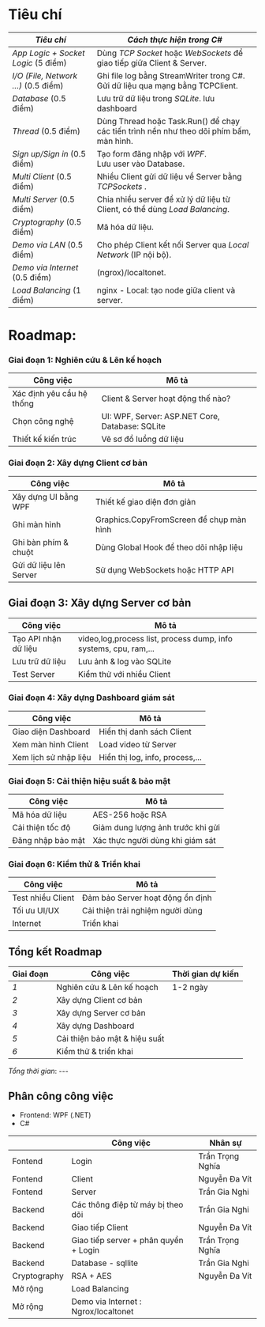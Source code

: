 # Tiêu chí
| *Tiêu chí*          | *Cách thực hiện trong C#* |
|----------------------|--------------------------|
| *App Logic + Socket Logic* (5 điểm) | Dùng *TCP Socket* hoặc *WebSockets* để giao tiếp giữa Client & Server. |
| *I/O (File, Network …)* (0.5 điểm) | Ghi file log bằng StreamWriter trong C#.  <br> Gửi dữ liệu qua mạng bằng TCPClient. |
| *Database* (0.5 điểm) | Lưu trữ dữ liệu trong *SQLite*. lưu dashboard|
| *Thread* (0.5 điểm) | Dùng Thread hoặc Task.Run() để chạy các tiến trình nền như theo dõi phím bấm, màn hình. |
| *Sign up/Sign in* (0.5 điểm) | Tạo form đăng nhập với *WPF*.  <br> Lưu user vào Database. |
| *Multi Client* (0.5 điểm) | Nhiều Client gửi dữ liệu về Server bằng *TCPSockets* . |
| *Multi Server* (0.5 điểm) | Chia nhiều server để xử lý dữ liệu từ Client, có thể dùng *Load Balancing*. |
| *Cryptography* (0.5 điểm) | Mã hóa dữ liệu. |
| *Demo via LAN* (0.5 điểm) | Cho phép Client kết nối Server qua *Local Network* (IP nội bộ). |
| *Demo via Internet* (0.5 điểm) | (ngrox)/localtonet. |
| *Load Balancing* (1 điểm) | nginx - Local: tạo node giữa client và server. |


# Roadmap:

### Giai đoạn 1: Nghiên cứu & Lên kế hoạch 
| Công việc | Mô tả |
|-----------|-------|
| Xác định yêu cầu hệ thống | Client & Server hoạt động thế nào? |
| Chọn công nghệ | UI: WPF, Server: ASP.NET Core, Database: SQLite |
| Thiết kế kiến trúc | Vẽ sơ đồ luồng dữ liệu |

### Giai đoạn 2: Xây dựng Client cơ bản 
| Công việc | Mô tả |
|-----------|-------|
| Xây dựng UI bằng WPF | Thiết kế giao diện đơn giản |
| Ghi màn hình | Graphics.CopyFromScreen để chụp màn hình |
| Ghi bàn phím & chuột | Dùng Global Hook để theo dõi nhập liệu |
| Gửi dữ liệu lên Server | Sử dụng WebSockets hoặc HTTP API |

## Giai đoạn 3: Xây dựng Server cơ bản 
| Công việc | Mô tả |
|-----------|-------|
| Tạo API nhận dữ liệu | video,log,process list, process dump, info systems, cpu, ram,... |
| Lưu trữ dữ liệu | Lưu ảnh & log vào SQLite |
| Test Server | Kiểm thử với nhiều Client |

### Giai đoạn 4: Xây dựng Dashboard giám sát 
| Công việc | Mô tả |
|-----------|-------|
| Giao diện Dashboard | Hiển thị danh sách Client |
| Xem màn hình Client | Load video từ Server |
| Xem lịch sử nhập liệu | Hiển thị log, info, process,... |

### Giai đoạn 5: Cải thiện hiệu suất & bảo mật 
| Công việc | Mô tả |
|-----------|-------|
| Mã hóa dữ liệu | AES-256 hoặc RSA |
| Cải thiện tốc độ | Giảm dung lượng ảnh trước khi gửi |
| Đăng nhập bảo mật | Xác thực người dùng khi giám sát |

### Giai đoạn 6: Kiểm thử & Triển khai 
| Công việc | Mô tả |
|-----------|-------|
| Test nhiều Client | Đảm bảo Server hoạt động ổn định |
| Tối ưu UI/UX | Cải thiện trải nghiệm người dùng |
| Internet | Triển khai |

## Tổng kết Roadmap
| Giai đoạn | Công việc | Thời gian dự kiến |
|-----------|----------|------------------|
| *1* | Nghiên cứu & Lên kế hoạch | 1-2 ngày |
| *2* | Xây dựng Client cơ bản |  |
| *3* | Xây dựng Server cơ bản |  |
| *4* | Xây dựng Dashboard |  |
| *5* | Cải thiện bảo mật & hiệu suất |  |
| *6* | Kiểm thử & triển khai |  |

*Tổng thời gian*: ---




## Phân công công việc
- Frontend: WPF (.NET)
- C#

  
|           | Công việc| Nhân sự          |
|-----------|----------|------------------|
| Fontend | Login | Trần Trọng Nghĩa |
| Fontend | Client | Nguyễn Đa Vít |
| Fontend | Server | Trần Gia Nghi |
| Backend | Các thông điệp từ máy bị theo dõi | Trần Gia Nghi |
| Backend | Giao tiếp Client | Nguyễn Đa Vít |
| Backend | Giao tiếp server + phân quyền + Login | Trần Trọng Nghĩa |
| Backend | Database - sqllite | Trần Gia Nghi |
| Cryptography | RSA + AES | Nguyễn Đa Vít |
| Mở rộng | Load Balancing |  |
| Mở rộng | Demo via Internet : Ngrox/localtonet | |




